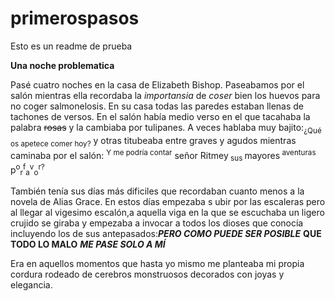# primerospasos
Esto es un readme de prueba

**Una noche problematica**

Pasé cuatro noches en la casa de Elizabeth Bishop. Paseabamos por el salón mientras ella recordaba la *importansia* de *coser* bien los huevos para no coger salmonelosis. En su casa todas las paredes estaban llenas de tachones de versos. En el salón había medio verso en el que tacahaba la palabra ~~rosas~~ y la cambiaba por tulipanes. A veces hablaba muy bajito:<sub>¿Qué os apetece comer hoy?</sub> y otras titubeaba entre graves y agudos mientras caminaba por el salón: <sup>Y me podría contar</sup> señor Ritmey<sub> sus </sub>mayores<sup> aventuras</sup> p<sup>o</sup><sub>r</sub><sup>f</sup><sub>a</sub><sup>v</sup><sub>o</sub><sup>r?</sup>

También tenía sus días más dificiles que recordaban cuanto menos a la novela de Alias Grace. En estos días empezaba s ubir por las escaleras pero al llegar al vigesimo escalón,a aquella viga en la que se escuchaba un ligero crujido se giraba y empezaba a invocar a todos los dioses que conocía incluyendo los de sus antepasados:***PERO COMO PUEDE SER POSIBLE*** __QUE TODO LO MALO__ ***ME PASE SOLO A MÍ***

Era en aquellos momentos que hasta yo mismo me planteaba mi propia cordura rodeado de cerebros monstruosos decorados con joyas y elegancia.
